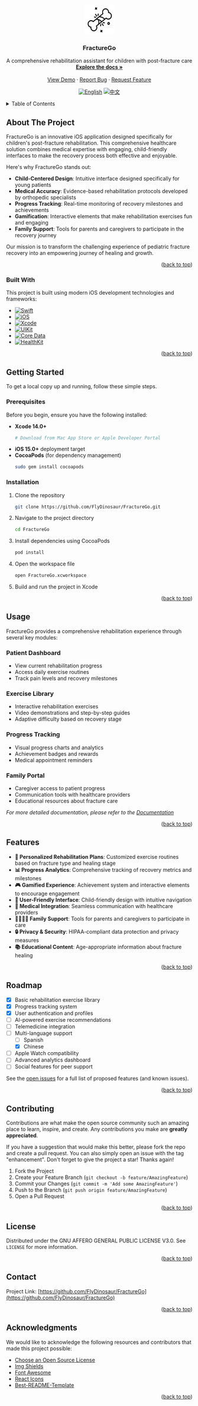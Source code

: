 <div align="center">
  <a href="https://github.com/FlyDinosaur/FractureGo/tree/main/docs/">
    <img src="icon.svg" alt="Logo" width="80" height="80">
  </a>
  <h3 align="center">FractureGo</h3>

  <p align="center">
    A comprehensive rehabilitation assistant for children with post-fracture care
    <br />
    <a href="https://github.com/FlyDinosaur/FractureGo"><strong>Explore the docs »</strong></a>
    <br />
    <br />
    <a href="https://github.com/FlyDinosaur/FractureGo">View Demo</a>
    ·
    <a href="https://github.com/FlyDinosaur/FractureGo/issues">Report Bug</a>
    ·
    <a href="https://github.com/FlyDinosaur/FractureGo/issues">Request Feature</a>
  </p>
</div>

<!-- Language Toggle -->
<div align="center">
  
[![English](https://img.shields.io/badge/Language-English-blue)](README.md)
[![中文](https://img.shields.io/badge/语言-中文-red)](README_CN.md)

</div>

<!-- TABLE OF CONTENTS -->
<details>
  <summary>Table of Contents</summary>
  <ol>
    <li>
      <a href="#about-the-project">About The Project</a>
      <ul>
        <li><a href="#built-with">Built With</a></li>
      </ul>
    </li>
    <li>
      <a href="#getting-started">Getting Started</a>
      <ul>
        <li><a href="#prerequisites">Prerequisites</a></li>
        <li><a href="#installation">Installation</a></li>
      </ul>
    </li>
    <li><a href="#usage">Usage</a></li>
    <li><a href="#features">Features</a></li>
    <li><a href="#roadmap">Roadmap</a></li>
    <li><a href="#contributing">Contributing</a></li>
    <li><a href="#license">License</a></li>
    <li><a href="#contact">Contact</a></li>
    <li><a href="#acknowledgments">Acknowledgments</a></li>
  </ol>
</details>

<!-- ABOUT THE PROJECT -->
## About The Project

FractureGo is an innovative iOS application designed specifically for children's post-fracture rehabilitation. This comprehensive healthcare solution combines medical expertise with engaging, child-friendly interfaces to make the recovery process both effective and enjoyable.

Here's why FractureGo stands out:
* **Child-Centered Design**: Intuitive interface designed specifically for young patients
* **Medical Accuracy**: Evidence-based rehabilitation protocols developed by orthopedic specialists
* **Progress Tracking**: Real-time monitoring of recovery milestones and achievements
* **Gamification**: Interactive elements that make rehabilitation exercises fun and engaging
* **Family Support**: Tools for parents and caregivers to participate in the recovery journey

Our mission is to transform the challenging experience of pediatric fracture recovery into an empowering journey of healing and growth.

<p align="right">(<a href="#readme-top">back to top</a>)</p>

### Built With

This project is built using modern iOS development technologies and frameworks:

* [![Swift][Swift.org]][Swift-url]
* [![iOS][iOS.apple]][iOS-url]
* [![Xcode][Xcode.apple]][Xcode-url]
* [![UIKit][UIKit.apple]][UIKit-url]
* [![Core Data][CoreData.apple]][CoreData-url]
* [![HealthKit][HealthKit.apple]][HealthKit-url]

<p align="right">(<a href="#readme-top">back to top</a>)</p>

<!-- GETTING STARTED -->
## Getting Started

To get a local copy up and running, follow these simple steps.

### Prerequisites

Before you begin, ensure you have the following installed:

* **Xcode 14.0+**
  ```sh
  # Download from Mac App Store or Apple Developer Portal
  ```
* **iOS 15.0+** deployment target
* **CocoaPods** (for dependency management)
  ```sh
  sudo gem install cocoapods
  ```

### Installation

1. Clone the repository
   ```sh
   git clone https://github.com/FlyDinosaur/FractureGo.git
   ```
2. Navigate to the project directory
   ```sh
   cd FractureGo
   ```
3. Install dependencies using CocoaPods
   ```sh
   pod install
   ```
4. Open the workspace file
   ```sh
   open FractureGo.xcworkspace
   ```
5. Build and run the project in Xcode

<p align="right">(<a href="#readme-top">back to top</a>)</p>

<!-- USAGE EXAMPLES -->
## Usage

FractureGo provides a comprehensive rehabilitation experience through several key modules:

### Patient Dashboard
- View current rehabilitation progress
- Access daily exercise routines
- Track pain levels and recovery milestones

### Exercise Library
- Interactive rehabilitation exercises
- Video demonstrations and step-by-step guides
- Adaptive difficulty based on recovery stage

### Progress Tracking
- Visual progress charts and analytics
- Achievement badges and rewards
- Medical appointment reminders

### Family Portal
- Caregiver access to patient progress
- Communication tools with healthcare providers
- Educational resources about fracture care

_For more detailed documentation, please refer to the [Documentation](https://github.com/FlyDinosaur/FractureGo/wiki)_

<p align="right">(<a href="#readme-top">back to top</a>)</p>

<!-- FEATURES -->
## Features

- **🎯 Personalized Rehabilitation Plans**: Customized exercise routines based on fracture type and healing stage
- **📊 Progress Analytics**: Comprehensive tracking of recovery metrics and milestones
- **🎮 Gamified Experience**: Achievement system and interactive elements to encourage engagement
- **📱 User-Friendly Interface**: Child-friendly design with intuitive navigation
- **🏥 Medical Integration**: Seamless communication with healthcare providers
- **👨‍👩‍👧‍👦 Family Support**: Tools for parents and caregivers to participate in care
- **🔒 Privacy & Security**: HIPAA-compliant data protection and privacy measures
- **📚 Educational Content**: Age-appropriate information about fracture healing

<p align="right">(<a href="#readme-top">back to top</a>)</p>

<!-- ROADMAP -->
## Roadmap

- [x] Basic rehabilitation exercise library
- [x] Progress tracking system
- [x] User authentication and profiles
- [ ] AI-powered exercise recommendations
- [ ] Telemedicine integration
- [ ] Multi-language support
    - [ ] Spanish
    - [x] Chinese
- [ ] Apple Watch compatibility
- [ ] Advanced analytics dashboard
- [ ] Social features for peer support

See the [open issues](https://github.com/FlyDinosaur/FractureGo/issues) for a full list of proposed features (and known issues).

<p align="right">(<a href="#readme-top">back to top</a>)</p>

<!-- CONTRIBUTING -->
## Contributing

Contributions are what make the open source community such an amazing place to learn, inspire, and create. Any contributions you make are **greatly appreciated**.

If you have a suggestion that would make this better, please fork the repo and create a pull request. You can also simply open an issue with the tag "enhancement".
Don't forget to give the project a star! Thanks again!

1. Fork the Project
2. Create your Feature Branch (`git checkout -b feature/AmazingFeature`)
3. Commit your Changes (`git commit -m 'Add some AmazingFeature'`)
4. Push to the Branch (`git push origin feature/AmazingFeature`)
5. Open a Pull Request

<p align="right">(<a href="#readme-top">back to top</a>)</p>

<!-- LICENSE -->
## License

Distributed under the GNU AFFERO GENERAL PUBLIC LICENSE V3.0. See `LICENSE` for more information.

<p align="right">(<a href="#readme-top">back to top</a>)</p>

<!-- CONTACT -->
## Contact

Project Link: [https://github.com/FlyDinosaur/FractureGo](https://github.com/FlyDinosaur/FractureGo)

<p align="right">(<a href="#readme-top">back to top</a>)</p>

<!-- ACKNOWLEDGMENTS -->
## Acknowledgments

We would like to acknowledge the following resources and contributors that made this project possible:

* [Choose an Open Source License](https://choosealicense.com)
* [Img Shields](https://shields.io)
* [Font Awesome](https://fontawesome.com)
* [React Icons](https://react-icons.github.io/react-icons/search)
* [Best-README-Template](https://github.com/othneildrew/Best-README-Template)

<p align="right">(<a href="#readme-top">back to top</a>)</p>

<!-- MARKDOWN LINKS & IMAGES -->
[Swift.org]: https://img.shields.io/badge/Swift-FA7343?style=for-the-badge&logo=swift&logoColor=white
[Swift-url]: https://swift.org/
[iOS.apple]: https://img.shields.io/badge/iOS-000000?style=for-the-badge&logo=ios&logoColor=white
[iOS-url]: https://developer.apple.com/ios/
[Xcode.apple]: https://img.shields.io/badge/Xcode-007ACC?style=for-the-badge&logo=Xcode&logoColor=white
[Xcode-url]: https://developer.apple.com/xcode/
[UIKit.apple]: https://img.shields.io/badge/UIKit-2396F3?style=for-the-badge&logo=UIKit&logoColor=white
[UIKit-url]: https://developer.apple.com/documentation/uikit
[CoreData.apple]: https://img.shields.io/badge/Core%20Data-FC3D39?style=for-the-badge&logo=CoreData&logoColor=white
[CoreData-url]: https://developer.apple.com/documentation/coredata
[HealthKit.apple]: https://img.shields.io/badge/HealthKit-FF2D92?style=for-the-badge&logo=HealthKit&logoColor=white
[HealthKit-url]: https://developer.apple.com/documentation/healthkit
